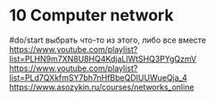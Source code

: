 # 10 Computer network
#do/start выбрать что-то из этого, либо все вместе
https://www.youtube.com/playlist?list=PLHN9m7XN8U8HQ4KdjaLlWtSHQ3PYgQzmV
https://www.youtube.com/playlist?list=PLd7QXkfmSY7bh7nHfBbeQDIUUWueQja_4
https://www.asozykin.ru/courses/networks_online